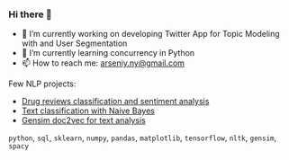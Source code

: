 ### Hi there 👋

- 🔭 I’m currently working on developing Twitter App for Topic Modeling with and User Segmentation
- 🌱 I’m currently learning concurrency in Python
- 📫 How to reach me: arseniy.ny@gmail.com

Few NLP projects:

- <a target="_blank" href="https://github.com/arseniyturin/Drug-Review-Classification">Drug reviews classification and sentiment analysis</a>
- <a target="_blank" href="https://github.com/arseniyturin/nlp_multinomial_naive_bayes">Text classification with Naive Bayes</a>
- <a target="_blank" href="https://github.com/arseniyturin/doc2vec">Gensim doc2vec for text analysis</a>

`python`, `sql`, `sklearn`, `numpy`, `pandas`, `matplotlib`, `tensorflow`, `nltk`, `gensim`, `spacy`

<!--
**arseniyturin/arseniyturin** is a ✨ _special_ ✨ repository because its `README.md` (this file) appears on your GitHub profile.

Here are some ideas to get you started:

- 🔭 I’m currently working on ...
- 🌱 I’m currently learning ...
- 👯 I’m looking to collaborate on ...
- 🤔 I’m looking for help with ...
- 💬 Ask me about ...
- 📫 How to reach me: ...
- 😄 Pronouns: ...
- ⚡ Fun fact: ...
-->
